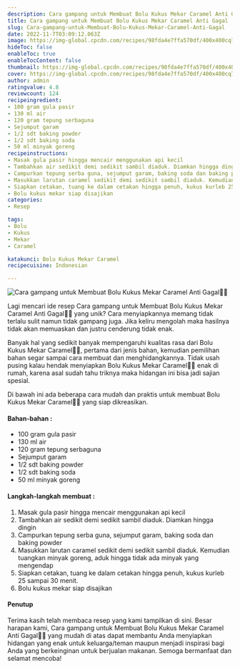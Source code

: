```yaml
---
description: Cara gampang untuk Membuat Bolu Kukus Mekar Caramel Anti Gagal"
title: Cara gampang untuk Membuat Bolu Kukus Mekar Caramel Anti Gagal
slug: Cara-gampang-untuk-Membuat-Bolu-Kukus-Mekar-Caramel-Anti-Gagal
date: 2022-11-7T03:09:12.063Z
image: https://img-global.cpcdn.com/recipes/98fda4e7ffa570df/400x400cq70/photo.jpg
hideToc: false
enableToc: true
enableTocContent: false
thumbnail: https://img-global.cpcdn.com/recipes/98fda4e7ffa570df/400x400cq70/photo.jpg
cover: https://img-global.cpcdn.com/recipes/98fda4e7ffa570df/400x400cq70/photo.jpg
author: admin
ratingvalue: 4.8
reviewcount: 124
recipeingredient:
- 100 gram gula pasir
- 130 ml air
- 120 gram tepung serbaguna
- Sejumput garam
- 1/2 sdt baking powder
- 1/2 sdt baking soda
- 50 ml minyak goreng
recipeinstructions:
- Masak gula pasir hingga mencair menggunakan api kecil
- Tambahkan air sedikit demi sedikit sambil diaduk. Diamkan hingga dingin
- Campurkan tepung serba guna, sejumput garam, baking soda dan baking powder
- Masukkan larutan caramel sedikit demi sedikit sambil diaduk. Kemudian tuangkan minyak goreng, aduk hingga tidak ada minyak yang mengendap
- Siapkan cetakan, tuang ke dalam cetakan hingga penuh, kukus kurleb 25 sampai 30 menit.
- Bolu kukus mekar siap disajikan
categories:
- Resep

tags:
- Bolu
- Kukus
- Mekar
- Caramel

katakunci: Bolu Kukus Mekar Caramel
recipecuisine: Indonesian

---
```


![Cara gampang untuk Membuat Bolu Kukus Mekar Caramel Anti Gagal👩‍🍳](https://img-global.cpcdn.com/recipes/98fda4e7ffa570df/400x400cq70/photo.jpg)

Lagi mencari ide resep Cara gampang untuk Membuat Bolu Kukus Mekar Caramel Anti Gagal👩‍🍳 yang unik? Cara menyiapkannya memang tidak terlalu sulit namun tidak gampang juga. Jika keliru mengolah maka hasilnya tidak akan memuaskan dan justru cenderung tidak enak.

Banyak hal yang sedikit banyak mempengaruhi kualitas rasa dari Bolu Kukus Mekar Caramel👩‍🍳, pertama dari jenis bahan, kemudian pemilihan bahan segar sampai cara membuat dan menghidangkannya. Tidak usah pusing kalau hendak menyiapkan Bolu Kukus Mekar Caramel👩‍🍳 enak di rumah, karena asal sudah tahu triknya maka hidangan ini bisa jadi sajian spesial.

Di bawah ini ada beberapa cara mudah dan praktis untuk membuat Bolu Kukus Mekar Caramel👩‍🍳 yang siap dikreasikan.

<!--inarticleads1-->

#### Bahan-bahan :

- 100 gram gula pasir
- 130 ml air
- 120 gram tepung serbaguna
- Sejumput garam
- 1/2 sdt baking powder
- 1/2 sdt baking soda
- 50 ml minyak goreng

<!--inarticleads2-->

#### Langkah-langkah membuat :

1. Masak gula pasir hingga mencair menggunakan api kecil
1. Tambahkan air sedikit demi sedikit sambil diaduk. Diamkan hingga dingin
1. Campurkan tepung serba guna, sejumput garam, baking soda dan baking powder
1. Masukkan larutan caramel sedikit demi sedikit sambil diaduk. Kemudian tuangkan minyak goreng, aduk hingga tidak ada minyak yang mengendap
1. Siapkan cetakan, tuang ke dalam cetakan hingga penuh, kukus kurleb 25 sampai 30 menit.
1. Bolu kukus mekar siap disajikan

#### Penutup

Terima kasih telah membaca resep yang kami tampilkan di sini. Besar harapan kami, Cara gampang untuk Membuat Bolu Kukus Mekar Caramel Anti Gagal👩‍🍳 yang mudah di atas dapat membantu Anda menyiapkan hidangan yang enak untuk keluarga/teman maupun menjadi inspirasi bagi Anda yang berkeinginan untuk berjualan makanan. Semoga bermanfaat dan selamat mencoba!